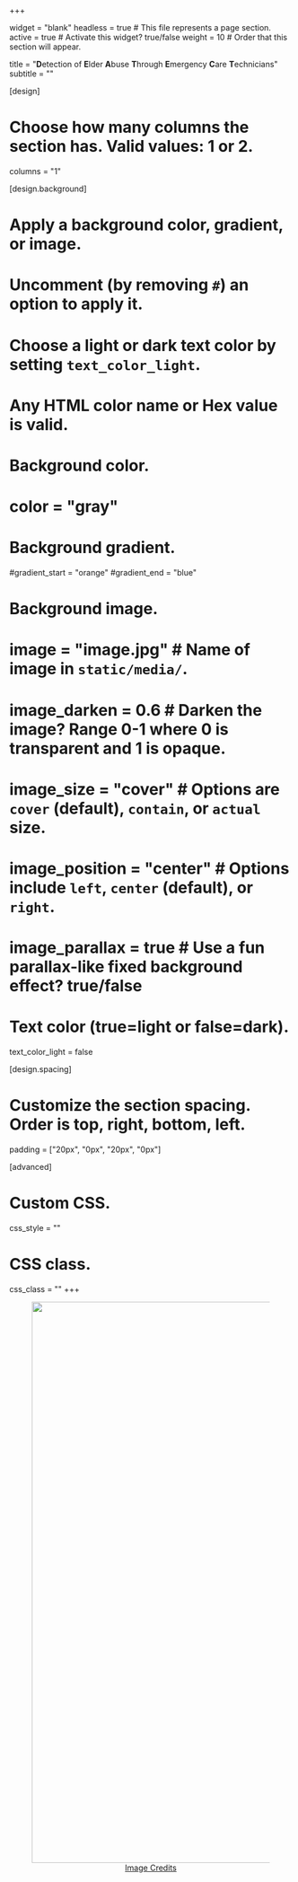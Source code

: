 +++

widget = "blank" 
headless = true  # This file represents a page section.
active = true  # Activate this widget? true/false
weight = 10  # Order that this section will appear.

title = "**D**etection of **E**lder **A**buse **T**hrough **E**mergency **C**are **T**echnicians"
subtitle = ""

[design]
  # Choose how many columns the section has. Valid values: 1 or 2.
  columns = "1"

[design.background]
  # Apply a background color, gradient, or image.
  #   Uncomment (by removing `#`) an option to apply it.
  #   Choose a light or dark text color by setting `text_color_light`.
  #   Any HTML color name or Hex value is valid.

  # Background color.
   # color = "gray"
  
  # Background gradient.
   #gradient_start = "orange"
   #gradient_end = "blue"
  
  # Background image.
  # image = "image.jpg"  # Name of image in `static/media/`.
  # image_darken = 0.6  # Darken the image? Range 0-1 where 0 is transparent and 1 is opaque.
  # image_size = "cover"  #  Options are `cover` (default), `contain`, or `actual` size.
  # image_position = "center"  # Options include `left`, `center` (default), or `right`.
  # image_parallax = true  # Use a fun parallax-like fixed background effect? true/false
  
  # Text color (true=light or false=dark).
  text_color_light = false

[design.spacing]
  # Customize the section spacing. Order is top, right, bottom, left.
  padding = ["20px", "0px", "20px", "0px"]

[advanced]
 # Custom CSS. 
 css_style = ""
 
 # CSS class.
 css_class = ""
+++
<center>


<figure class="inline-image">
<div class="image-credit-wrapper">

<img src="https://img.freepik.com/free-photo/nurse-holding-senior-man-s-hands-sympathy_23-2148740011.jpg?w=1800&t=st=1666122781~exp=1666123381~hmac=2aafd225562d4d09a5bc57f58d6711ba4998c85c99514221f1cfe8ad7c28b23d" width="1000" height="1000" >
</div>
<figcaption>
  <span><a href="https://www.freepik.com/free-photo/nurse-holding-senior-man-s-hands-sympathy_10892968.htm#query=elderly%20hands&position=8&from_view=keyword">Image Credits</a></span>
</figcaption>
</figure>
  